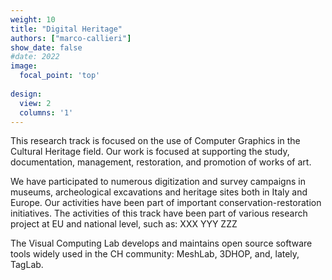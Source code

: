 ```yaml
---
weight: 10
title: "Digital Heritage"
authors: ["marco-callieri"]
show_date: false
#date: 2022
image:
  focal_point: 'top'
  
design:
  view: 2
  columns: '1'
---
```


This research track is focused on the use of Computer Graphics in the Cultural Heritage field. Our work is focused at supporting the study, documentation, management, restoration, and promotion of works of art.

We have participated to numerous digitization and survey campaigns in museums, archeological excavations and heritage sites both in Italy and Europe. Our activities have been part of important conservation-restoration initiatives. 
The activities of this track have been part of various research project at EU and national level, such as: XXX YYY ZZZ 

The Visual Computing Lab develops and maintains open source software tools widely used in the CH community: MeshLab, 3DHOP, and, lately, TagLab.

